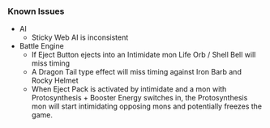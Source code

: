 ### Known Issues
  * AI
    * Sticky Web AI is inconsistent
  * Battle Engine
    * If Eject Button ejects into an Intimidate mon Life Orb / Shell Bell will miss timing
    * A Dragon Tail type effect will miss timing against Iron Barb and Rocky Helmet
    * When Eject Pack is activated by intimidate and a mon with Protosynthesis + Booster Energy switches in, the Protosynthesis mon will start intimidating opposing mons and potentially freezes the game.
